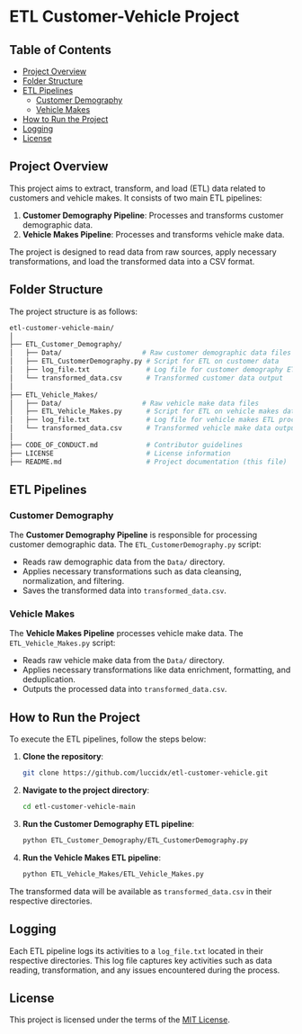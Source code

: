 # ETL Customer-Vehicle Project

## Table of Contents
- [Project Overview](#project-overview)
- [Folder Structure](#folder-structure)
- [ETL Pipelines](#etl-pipelines)
  - [Customer Demography](#customer-demography)
  - [Vehicle Makes](#vehicle-makes)
- [How to Run the Project](#how-to-run-the-project)
- [Logging](#logging)
- [License](#license)

## Project Overview

This project aims to extract, transform, and load (ETL) data related to customers and vehicle makes. It consists of two main ETL pipelines:
1. **Customer Demography Pipeline**: Processes and transforms customer demographic data.
2. **Vehicle Makes Pipeline**: Processes and transforms vehicle make data.

The project is designed to read data from raw sources, apply necessary transformations, and load the transformed data into a CSV format.

## Folder Structure

The project structure is as follows:

```bash
etl-customer-vehicle-main/
│
├── ETL_Customer_Demography/
│   ├── Data/                    # Raw customer demographic data files
│   ├── ETL_CustomerDemography.py # Script for ETL on customer data
│   ├── log_file.txt              # Log file for customer demography ETL process
│   └── transformed_data.csv      # Transformed customer data output
│
├── ETL_Vehicle_Makes/
│   ├── Data/                    # Raw vehicle make data files
│   ├── ETL_Vehicle_Makes.py      # Script for ETL on vehicle makes data
│   ├── log_file.txt              # Log file for vehicle makes ETL process
│   └── transformed_data.csv      # Transformed vehicle make data output
│
├── CODE_OF_CONDUCT.md            # Contributor guidelines
├── LICENSE                       # License information
├── README.md                     # Project documentation (this file)
```

## ETL Pipelines

### Customer Demography

The **Customer Demography Pipeline** is responsible for processing customer demographic data. The `ETL_CustomerDemography.py` script:
- Reads raw demographic data from the `Data/` directory.
- Applies necessary transformations such as data cleansing, normalization, and filtering.
- Saves the transformed data into `transformed_data.csv`.

### Vehicle Makes

The **Vehicle Makes Pipeline** processes vehicle make data. The `ETL_Vehicle_Makes.py` script:
- Reads raw vehicle make data from the `Data/` directory.
- Applies necessary transformations like data enrichment, formatting, and deduplication.
- Outputs the processed data into `transformed_data.csv`.

## How to Run the Project

To execute the ETL pipelines, follow the steps below:

1. **Clone the repository**:
    ```bash
    git clone https://github.com/luccidx/etl-customer-vehicle.git
    ```

2. **Navigate to the project directory**:
    ```bash
    cd etl-customer-vehicle-main
    ```

3. **Run the Customer Demography ETL pipeline**:
    ```bash
    python ETL_Customer_Demography/ETL_CustomerDemography.py
    ```

4. **Run the Vehicle Makes ETL pipeline**:
    ```bash
    python ETL_Vehicle_Makes/ETL_Vehicle_Makes.py
    ```

The transformed data will be available as `transformed_data.csv` in their respective directories.

## Logging

Each ETL pipeline logs its activities to a `log_file.txt` located in their respective directories. This log file captures key activities such as data reading, transformation, and any issues encountered during the process.

## License

This project is licensed under the terms of the [MIT License](LICENSE).
